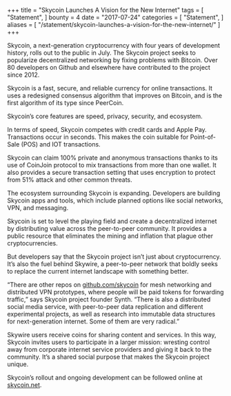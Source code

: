 +++
title = "Skycoin Launches A Vision for the New Internet"
tags = [
    "Statement",
]
bounty = 4
date = "2017-07-24"
categories = [
    "Statement",
]
aliases = [
	"/statement/skycoin-launches-a-vision-for-the-new-internet/"
]
+++

Skycoin, a next-generation cryptocurrency with four years of development
history, rolls out to the public in July. The Skycoin project seeks to
popularize decentralized networking by fixing problems with Bitcoin. Over 80
developers on Github and elsewhere have contributed to the project since 2012.

Skycoin is a fast, secure, and reliable currency for online transactions.
It uses a redesigned consensus algorithm that improves on Bitcoin,
and is the first algorithm of its type since PeerCoin.

Skycoin’s core features are speed, privacy, security, and ecosystem.

In terms of speed, Skycoin competes with credit cards and Apple Pay.
Transactions occur in seconds.
This makes the coin suitable for Point-of-Sale (POS) and IOT transactions.

Skycoin can claim 100% private and anonymous transactions thanks to its use of
CoinJoin protocol to mix transactions from more than one wallet.
It also provides a secure transaction setting that uses encryption to
protect from 51% attack and other common threats.

The ecosystem surrounding Skycoin is expanding.
Developers are building Skycoin apps and tools,
which include planned options like social networks, VPN, and messaging.

Skycoin is set to level the playing field and create a decentralized internet
by distributing value across the peer-to-peer community.
It provides a public resource that eliminates the mining and inflation that
plague other cryptocurrencies.

But developers say that the Skycoin project isn’t just about cryptocurrency.
It’s also the fuel behind Skywire, a peer-to-peer network that boldly seeks to
replace the current internet landscape with something better.

“There are other repos on [github.com/skycoin](https://github.com/skycoin)
for mesh networking and distributed VPN prototypes, where people will be paid
tokens for forwarding traffic,” says Skycoin project founder Synth. “There is
also a distributed social media service, with peer-to-peer data replication and
different experimental projects, as well as research into immutable data
structures for next-generation internet. Some of them are very radical.”

Skywire users receive coins for sharing content and services.
In this way, Skycoin invites users to participate in a larger mission:
wresting control away from corporate internet service providers and giving it
back to the community. It’s a shared social purpose that makes the Skycoin
project unique.

Skycoin’s rollout and ongoing development can be followed online
at [skycoin.net](https://www.skycoin.net).

